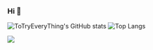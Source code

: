 
### Hi  👋
  
 ![ToTryEveryThing's GitHub stats](https://github-readme-stats.vercel.app/api?username=ToTryEveryThing&show_icons=true)
![Top Langs](https://github-readme-stats.vercel.app/api/top-langs/?username=ToTryEveryThing&layout=compact) 
  
![](https://raw.githubusercontent.com/ToTryEveryThing/ToTryEveryThing/main/assets/github-contribution-grid-snake.svg)
<!-- ![](https://raw.githubusercontent.com/ToTryEveryThing/ToTryEveryThing/main/assets/github-contribution-grid-snake.gif) -->


